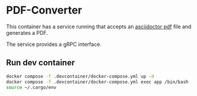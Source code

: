# PDF-Converter

This container has a service running that accepts an
[asciidoctor pdf](https://docs.asciidoctor.org/pdf-converter/latest/) file
and generates a PDF.

The service provides a gRPC interface.

## Run dev container

```bash
docker compose -f .devcontainer/docker-compose.yml up -d
docker compose -f .devcontainer/docker-compose.yml exec app /bin/bash
source ~/.cargo/env
```

